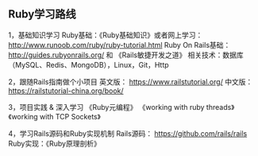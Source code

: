 Ruby学习路线
------------------------------

1，基础知识学习
Ruby基础：《Ruby基础知识》或者网上学习：http://www.runoob.com/ruby/ruby-tutorial.html
Ruby On Rails基础：  http://guides.rubyonrails.org/ 和 《Rails敏捷开发之道》
相关技术：数据库（MySQL、Redis、MongoDB），Linux，Git，Http

2，跟随Rails指南做个小项目
英文版： https://www.railstutorial.org/
中文版： https://railstutorial-china.org/book/

3，项目实践 & 深入学习
《Ruby元编程》
《working with ruby threads》
《working with TCP Sockets》


4，学习Rails源码和Ruby实现机制
Rails源码： https://github.com/rails/rails
Ruby实现：《Ruby原理剖析》
